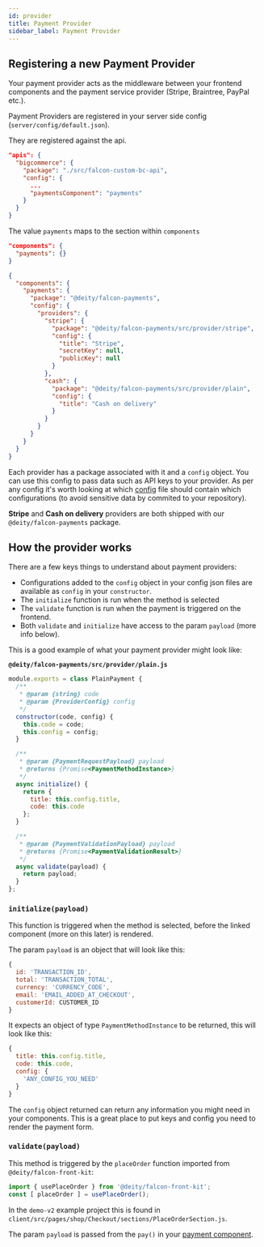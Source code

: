 ```yaml
---
id: provider
title: Payment Provider
sidebar_label: Payment Provider
---
```


## Registering a new Payment Provider

Your payment provider acts as the middleware between your frontend components and the payment service provider (Stripe, Braintree, PayPal etc.).

Payment Providers are registered in your server side config (`server/config/default.json`).

They are registered against the api.

```json
"apis": {
  "bigcommerce": {
    "package": "./src/falcon-custom-bc-api",
    "config": {
      ...
      "paymentsComponent": "payments"
    }
  }
}
```

The value `payments` maps to the section within `components`

```json
"components": {
  "payments": {}
}
```

```json
{
  "components": {
    "payments": {
      "package": "@deity/falcon-payments",
      "config": {
        "providers": {
          "stripe": {
            "package": "@deity/falcon-payments/src/provider/stripe",
            "config": {
              "title": "Stripe",
              "secretKey": null,
              "publicKey": null
            }
          },
          "cash": {
            "package": "@deity/falcon-payments/src/provider/plain",
            "config": {
              "title": "Cash on delivery"
            }
          }
        }
      }
    }
  }
}
```

Each provider has a package associated with it and a `config` object. You can use this config to pass data such as API keys to your provider.  As per any config it's worth looking at which [config](/docs/platform/client/configuration) file should contain which configurations (to avoid sensitive data by commited to your repository).

**Stripe** and **Cash on delivery** providers are both shipped with our `@deity/falcon-payments` package.

## How the provider works

There are a few keys things to understand about payment providers:

- Configurations added to the `config` object in your config json files are available as `config` in your `constructor`.
- The `initialize` function is run when the method is selected
- The `validate` function is run when the payment is triggered on the frontend.
- Both `validate` and `initialize` have access to the param `payload` (more info below).

This is a good example of what your payment provider might look like:

**`@deity/falcon-payments/src/provider/plain.js`**
```js
module.exports = class PlainPayment {
  /**
   * @param {string} code
   * @param {ProviderConfig} config
   */
  constructor(code, config) {
    this.code = code;
    this.config = config;
  }

  /**
   * @param {PaymentRequestPayload} payload
   * @returns {Promise<PaymentMethodInstance>}
   */
  async initialize() {
    return {
      title: this.config.title,
      code: this.code
    };
  }

  /**
   * @param {PaymentValidationPayload} payload
   * @returns {Promise<PaymentValidationResult>}
   */
  async validate(payload) {
    return payload;
  }
};
```

### `initialize(payload)`

This function is triggered when the method is selected, before the linked component (more on this later) is rendered. 

The param `payload` is an object that will look like this: 

```js
{
  id: 'TRANSACTION_ID',
  total: 'TRANSACTION_TOTAL',
  currency: 'CURRENCY_CODE',
  email: 'EMAIL_ADDED_AT_CHECKOUT',
  customerId: CUSTOMER_ID
}
```

It expects an object of type `PaymentMethodInstance` to be returned, this will look like this:

```js
{
  title: this.config.title,
  code: this.code,
  config: {
    'ANY_CONFIG_YOU_NEED'
  }
}
```

The `config` object returned can return any information you might need in your components. This is a great place to put keys and config you need to render the payment form.

### `validate(payload)`

This method is triggered by the `placeOrder` function imported from `@deity/falcon-front-kit`:

```js
import { usePlaceOrder } from '@deity/falcon-front-kit';
const [ placeOrder ] = usePlaceOrder();
```

In the `demo-v2` example project this is found in `client/src/pages/shop/Checkout/sections/PlaceOrderSection.js`.

The param `payload` is passed from the `pay()` in your [payment component](ui).

